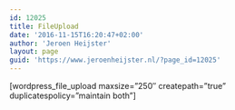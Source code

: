 ```yaml
---
id: 12025
title: FileUpload
date: '2016-11-15T16:20:47+02:00'
author: 'Jeroen Heijster'
layout: page
guid: 'https://www.jeroenheijster.nl/?page_id=12025'
---
```


\[wordpress\_file\_upload maxsize=”250″ createpath=”true” duplicatespolicy=”maintain both”\]
